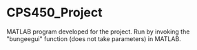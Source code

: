 # CPS450_Project

MATLAB program developed for the project. Run by invoking the "bungeegui" function (does not take parameters) in MATLAB.
